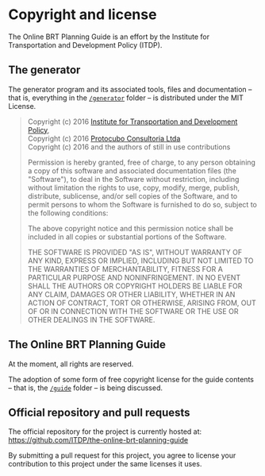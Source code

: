 # Copyright and license

The Online BRT Planning Guide is an effort by the Institute for Transportation
and Development Policy (ITDP).


## The generator

The generator program and its associated tools, files and documentation – that is,
everything in the [`/generator`](generator) folder – is distributed under the MIT License.

> Copyright (c) 2016 [Institute for Transportation and Development Policy](http://itdp.org),  
> Copyright (c) 2016 [Protocubo Consultoria Ltda](http://protocubo.com.br)  
> Copyright (c) 2016 and the authors of still in use contributions
>
> Permission is hereby granted, free of charge, to any person obtaining a copy
> of this software and associated documentation files (the "Software"), to deal
> in the Software without restriction, including without limitation the rights
> to use, copy, modify, merge, publish, distribute, sublicense, and/or sell
> copies of the Software, and to permit persons to whom the Software is
> furnished to do so, subject to the following conditions:
>
> The above copyright notice and this permission notice shall be included in all
> copies or substantial portions of the Software.
>
> THE SOFTWARE IS PROVIDED "AS IS", WITHOUT WARRANTY OF ANY KIND, EXPRESS OR
> IMPLIED, INCLUDING BUT NOT LIMITED TO THE WARRANTIES OF MERCHANTABILITY,
> FITNESS FOR A PARTICULAR PURPOSE AND NONINFRINGEMENT. IN NO EVENT SHALL THE
> AUTHORS OR COPYRIGHT HOLDERS BE LIABLE FOR ANY CLAIM, DAMAGES OR OTHER
> LIABILITY, WHETHER IN AN ACTION OF CONTRACT, TORT OR OTHERWISE, ARISING FROM,
> OUT OF OR IN CONNECTION WITH THE SOFTWARE OR THE USE OR OTHER DEALINGS IN THE
> SOFTWARE.


## The Online BRT Planning Guide

At the moment, all rights are reserved.

The adoption of some form of free copyright license for the guide contents –
that is, the [`/guide`](guide) folder – is being discussed.


## Official repository and pull requests

The official repository for the project is currently hosted at: https://github.com/ITDP/the-online-brt-planning-guide

By submitting a pull request for this project, you agree to license your
contribution to this project under the same licenses it uses.

